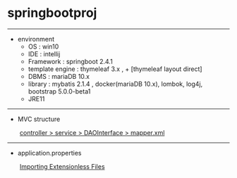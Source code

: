 # springbootproj

---
- environment
  - OS : win10 
  - IDE : intellij
  - Framework : springboot 2.4.1
  - template engine : thymeleaf 3.x , + [thymeleaf layout direct]
  - DBMS : mariaDB 10.x
  - library : mybatis 2.1.4 , docker(mariaDB 10.x), lombok, log4j, bootstrap 5.0.0-beta1
  - JRE11
  
---
  
- MVC structure

&emsp;&emsp;<a href='https://twofootdog.github.io/Spring-DAO%EC%99%80-Mapper%EC%9D%98-%EC%B0%A8%EC%9D%B4%EC%A0%90/'>controller > service > DAOInterface > mapper.xml</a>

---
- application.properties

&emsp;&emsp;<a href='https://docs.spring.io/spring-boot/docs/current/reference/html/spring-boot-features.html#importing-extensionless-files'>Importing Extensionless Files</a>
